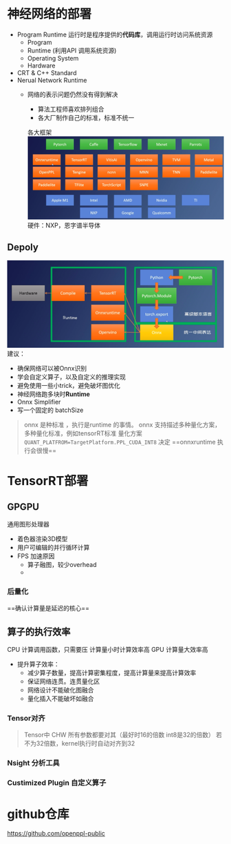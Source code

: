 # 神经网络的部署
+ Program Runtime 运行时是程序提供的**代码库**，调用运行时访问系统资源
  + Program
  + Runtime (利用API 调用系统资源)
  + Operating System
  + Hardware
+ CRT & C++ Standard 
+ Nerual Network Runtime
  + 网络的表示问题仍然没有得到解决
    + 算法工程师喜欢排列组合
    + 各大厂制作自己的标准，标准不统一

    各大框架
    ![img.png](img.png)
  硬件：NXP，恩字谱半导体
## Depoly 
![img_1.png](img_1.png)
建议：
 + 确保网络可以被Onnx识别
 + 学会自定义算子，以及自定义的推理实现
 + 避免使用一些小trick，避免破坏图优化
 + 神经网络跑多块时**Runtime**
 + Onnx Simplifier
 + 写一个固定的 batchSize

> onnx 是种标准 ，执行是runtime 的事情。
> onnx 支持描述多种量化方案，多种量化标准，例如tensorRT标准
> 量化方案 `QUANT_PLATFROM=TargetPlatform.PPL_CUDA_INT8` 决定
> ==onnxruntime 执行会很慢==

# TensorRT部署
## GPGPU
通用图形处理器
+ 着色器渲染3D模型
+ 用户可编辑的并行循环计算
+ FPS
加速原因
  + 算子融图，较少overhead
  + 
###  后量化


==确认计算量是延迟的核心==

##  算子的执行效率
CPU 计算调用函数，只需要压  计算量小时计算效率高
GPU 计算量大效率高
+ 提升算子效率：
  + 减少算子数量，提高计算密集程度，提高计算量来提高计算效率
  + 保证网络连贯。连贯量化区
  + 网络设计不能破化图融合
  + 量化插入不能破坏如融合
### Tensor对齐
> Tensor中 CHW 所有参数都要对其（最好时16的倍数 int8是32的倍数）
若不为32倍数，kernel执行时自动对齐到32
### Nsight 分析工具

### Custimized Plugin 自定义算子

# github仓库
https://github.com/openppl-public
